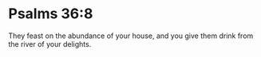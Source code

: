 # Psalms 36:8

They feast on the abundance of your house, and you give them drink from the river of your delights.
